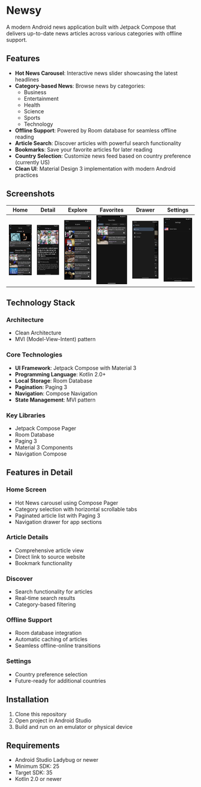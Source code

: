 # Newsy

A modern Android news application built with Jetpack Compose that delivers up-to-date news articles across various categories with offline support.

## Features

- **Hot News Carousel**: Interactive news slider showcasing the latest headlines
- **Category-based News**: Browse news by categories:
  - Business
  - Entertainment
  - Health
  - Science
  - Sports
  - Technology
- **Offline Support**: Powered by Room database for seamless offline reading
- **Article Search**: Discover articles with powerful search functionality
- **Bookmarks**: Save your favorite articles for later reading
- **Country Selection**: Customize news feed based on country preference (currently US)
- **Clean UI**: Material Design 3 implementation with modern Android practices

## Screenshots

| Home | Detail | Explore | Favorites | Drawer | Settings |
|------|--------|---------|-----------|---------|-----------|
|![Home Screen](/screenshots/home.jpeg)|![Detail Screen](/screenshots/detail.jpeg)|![Explore Screen](/screenshots/explore.jpeg)|![Favorites Screen](/screenshots/favorites.jpeg)|![Drawer](/screenshots/drawer.jpeg)|![Settings Screen](/screenshots/settings.jpeg)|

## Technology Stack

### Architecture
- Clean Architecture
- MVI (Model-View-Intent) pattern

### Core Technologies
- **UI Framework**: Jetpack Compose with Material 3
- **Programming Language**: Kotlin 2.0+
- **Local Storage**: Room Database
- **Pagination**: Paging 3
- **Navigation**: Compose Navigation
- **State Management**: MVI pattern

### Key Libraries
- Jetpack Compose Pager
- Room Database
- Paging 3
- Material 3 Components
- Navigation Compose

## Features in Detail

### Home Screen
- Hot News carousel using Compose Pager
- Category selection with horizontal scrollable tabs
- Paginated article list with Paging 3
- Navigation drawer for app sections

### Article Details
- Comprehensive article view
- Direct link to source website
- Bookmark functionality

### Discover
- Search functionality for articles
- Real-time search results
- Category-based filtering

### Offline Support
- Room database integration
- Automatic caching of articles
- Seamless offline-online transitions

### Settings
- Country preference selection
- Future-ready for additional countries

## Installation

1. Clone this repository
2. Open project in Android Studio
3. Build and run on an emulator or physical device

## Requirements

- Android Studio Ladybug or newer
- Minimum SDK: 25
- Target SDK: 35
- Kotlin 2.0 or newer
